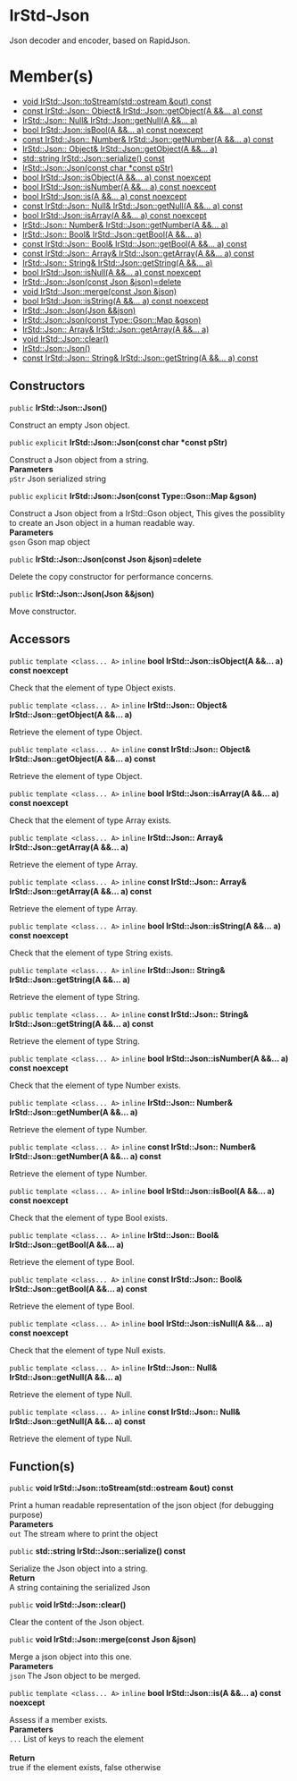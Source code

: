 # IrStd-Json
Json decoder and encoder, based on RapidJson. 
# Member(s)
- [void IrStd::Json::toStream(std::ostream &out) const](#group__IrStd-Json_1ga229815547ccee142b77b01d6abdc745d)
- [const IrStd::Json:: Object& IrStd::Json::getObject(A &&... a) const](#group__IrStd-Json_1ga62a2f4f8ad5f2b0722064978f91583f4)
- [IrStd::Json:: Null& IrStd::Json::getNull(A &&... a)](#group__IrStd-Json_1ga3f12f4c0e3b702ce0b63f81c511d0fed)
- [bool IrStd::Json::isBool(A &&... a) const noexcept](#group__IrStd-Json_1ga91aaa8cbfb3e52851719ddba5701c5f4)
- [const IrStd::Json:: Number& IrStd::Json::getNumber(A &&... a) const](#group__IrStd-Json_1ga28cfc980fd53a4101afaf8bba6cf363a)
- [IrStd::Json:: Object& IrStd::Json::getObject(A &&... a)](#group__IrStd-Json_1ga25ce90ebf060e38eea7bf14e0da2bb20)
- [std::string IrStd::Json::serialize() const](#group__IrStd-Json_1ga475f834b35e64f43f05cdd7ac365a9a0)
- [IrStd::Json::Json(const char *const pStr)](#group__IrStd-Json_1ga28fd7d91af8009ffb6dd8d824cc9955c)
- [bool IrStd::Json::isObject(A &&... a) const noexcept](#group__IrStd-Json_1ga90d8d58ef9c650fa3e0e7ba925c0812a)
- [bool IrStd::Json::isNumber(A &&... a) const noexcept](#group__IrStd-Json_1ga6c78e7d7a352fd6ba1f1bef19afa6276)
- [bool IrStd::Json::is(A &&... a) const noexcept](#group__IrStd-Json_1ga49a4d102d001cff62fa7554fee09ad52)
- [const IrStd::Json:: Null& IrStd::Json::getNull(A &&... a) const](#group__IrStd-Json_1ga1af587bc16351a66be1e0f74aa964664)
- [bool IrStd::Json::isArray(A &&... a) const noexcept](#group__IrStd-Json_1ga515e07e00845a46a46e6092d4577c5ce)
- [IrStd::Json:: Number& IrStd::Json::getNumber(A &&... a)](#group__IrStd-Json_1ga484f41822c138a705a10dbd87b0a5721)
- [IrStd::Json:: Bool& IrStd::Json::getBool(A &&... a)](#group__IrStd-Json_1ga94f8bd6b6b346ecb0d8ebcb64f0caa1c)
- [const IrStd::Json:: Bool& IrStd::Json::getBool(A &&... a) const](#group__IrStd-Json_1ga17ff60b8eca9557e80989178fb5395c2)
- [const IrStd::Json:: Array& IrStd::Json::getArray(A &&... a) const](#group__IrStd-Json_1ga82b9b90a122fb1024a5067be4fd61a6c)
- [IrStd::Json:: String& IrStd::Json::getString(A &&... a)](#group__IrStd-Json_1gab6f525ad84968f992d5f2593c566feb4)
- [bool IrStd::Json::isNull(A &&... a) const noexcept](#group__IrStd-Json_1gafd45556462b6e957cb89ab60a70b4182)
- [IrStd::Json::Json(const Json &json)=delete](#group__IrStd-Json_1ga39b5bc456eebd982382ac8cdcd3f7fc0)
- [void IrStd::Json::merge(const Json &json)](#group__IrStd-Json_1gace5e463e5ded8399fc0da0c347716889)
- [bool IrStd::Json::isString(A &&... a) const noexcept](#group__IrStd-Json_1gab00bd32416773a2ed3a66890f80de505)
- [IrStd::Json::Json(Json &&json)](#group__IrStd-Json_1ga4a4332cc11660cc1fff546e10836b6bb)
- [IrStd::Json::Json(const Type::Gson::Map &gson)](#group__IrStd-Json_1ga7b31b93b7dc5703eceaf4610b35ffc7d)
- [IrStd::Json:: Array& IrStd::Json::getArray(A &&... a)](#group__IrStd-Json_1ga57aafdac35d6f1fc66c934986ff8d29c)
- [void IrStd::Json::clear()](#group__IrStd-Json_1ga24b378ae4a99c15b9af9babf7f0bdd66)
- [IrStd::Json::Json()](#group__IrStd-Json_1gae15f2d43b27546531e9f30b91d05be03)
- [const IrStd::Json:: String& IrStd::Json::getString(A &&... a) const](#group__IrStd-Json_1ga6bbc8a14c8a0dee1114f956e98387268)
## Constructors


<a name='group__IrStd-Json_1gae15f2d43b27546531e9f30b91d05be03'></a> `public` **IrStd::Json::Json()**

Construct an empty Json object. 




<a name='group__IrStd-Json_1ga28fd7d91af8009ffb6dd8d824cc9955c'></a> `public` `explicit` **IrStd::Json::Json(const char \*const pStr)**

Construct a Json object from a string. 
<br/>**Parameters**
<br/>`pStr` Json serialized string 
<br/>




<a name='group__IrStd-Json_1ga7b31b93b7dc5703eceaf4610b35ffc7d'></a> `public` `explicit` **IrStd::Json::Json(const Type::Gson::Map &gson)**

Construct a Json object from a IrStd::Gson object, This gives the possiblity to create an Json object in a human readable way. 
<br/>**Parameters**
<br/>`gson` Gson map object 
<br/>




<a name='group__IrStd-Json_1ga39b5bc456eebd982382ac8cdcd3f7fc0'></a> `public` **IrStd::Json::Json(const Json &json)=delete**

Delete the copy constructor for performance concerns. 




<a name='group__IrStd-Json_1ga4a4332cc11660cc1fff546e10836b6bb'></a> `public` **IrStd::Json::Json(Json &&json)**

Move constructor. 


## Accessors


<a name='group__IrStd-Json_1ga90d8d58ef9c650fa3e0e7ba925c0812a'></a> `public` `template <class... A>` `inline` **bool IrStd::Json::isObject(A &&... a) const noexcept**

Check that the element of type Object exists. 




<a name='group__IrStd-Json_1ga25ce90ebf060e38eea7bf14e0da2bb20'></a> `public` `template <class... A>` `inline` **IrStd::Json:: Object& IrStd::Json::getObject(A &&... a)**

Retrieve the element of type Object. 




<a name='group__IrStd-Json_1ga62a2f4f8ad5f2b0722064978f91583f4'></a> `public` `template <class... A>` `inline` **const IrStd::Json:: Object& IrStd::Json::getObject(A &&... a) const**

Retrieve the element of type Object. 




<a name='group__IrStd-Json_1ga515e07e00845a46a46e6092d4577c5ce'></a> `public` `template <class... A>` `inline` **bool IrStd::Json::isArray(A &&... a) const noexcept**

Check that the element of type Array exists. 




<a name='group__IrStd-Json_1ga57aafdac35d6f1fc66c934986ff8d29c'></a> `public` `template <class... A>` `inline` **IrStd::Json:: Array& IrStd::Json::getArray(A &&... a)**

Retrieve the element of type Array. 




<a name='group__IrStd-Json_1ga82b9b90a122fb1024a5067be4fd61a6c'></a> `public` `template <class... A>` `inline` **const IrStd::Json:: Array& IrStd::Json::getArray(A &&... a) const**

Retrieve the element of type Array. 




<a name='group__IrStd-Json_1gab00bd32416773a2ed3a66890f80de505'></a> `public` `template <class... A>` `inline` **bool IrStd::Json::isString(A &&... a) const noexcept**

Check that the element of type String exists. 




<a name='group__IrStd-Json_1gab6f525ad84968f992d5f2593c566feb4'></a> `public` `template <class... A>` `inline` **IrStd::Json:: String& IrStd::Json::getString(A &&... a)**

Retrieve the element of type String. 




<a name='group__IrStd-Json_1ga6bbc8a14c8a0dee1114f956e98387268'></a> `public` `template <class... A>` `inline` **const IrStd::Json:: String& IrStd::Json::getString(A &&... a) const**

Retrieve the element of type String. 




<a name='group__IrStd-Json_1ga6c78e7d7a352fd6ba1f1bef19afa6276'></a> `public` `template <class... A>` `inline` **bool IrStd::Json::isNumber(A &&... a) const noexcept**

Check that the element of type Number exists. 




<a name='group__IrStd-Json_1ga484f41822c138a705a10dbd87b0a5721'></a> `public` `template <class... A>` `inline` **IrStd::Json:: Number& IrStd::Json::getNumber(A &&... a)**

Retrieve the element of type Number. 




<a name='group__IrStd-Json_1ga28cfc980fd53a4101afaf8bba6cf363a'></a> `public` `template <class... A>` `inline` **const IrStd::Json:: Number& IrStd::Json::getNumber(A &&... a) const**

Retrieve the element of type Number. 




<a name='group__IrStd-Json_1ga91aaa8cbfb3e52851719ddba5701c5f4'></a> `public` `template <class... A>` `inline` **bool IrStd::Json::isBool(A &&... a) const noexcept**

Check that the element of type Bool exists. 




<a name='group__IrStd-Json_1ga94f8bd6b6b346ecb0d8ebcb64f0caa1c'></a> `public` `template <class... A>` `inline` **IrStd::Json:: Bool& IrStd::Json::getBool(A &&... a)**

Retrieve the element of type Bool. 




<a name='group__IrStd-Json_1ga17ff60b8eca9557e80989178fb5395c2'></a> `public` `template <class... A>` `inline` **const IrStd::Json:: Bool& IrStd::Json::getBool(A &&... a) const**

Retrieve the element of type Bool. 




<a name='group__IrStd-Json_1gafd45556462b6e957cb89ab60a70b4182'></a> `public` `template <class... A>` `inline` **bool IrStd::Json::isNull(A &&... a) const noexcept**

Check that the element of type Null exists. 




<a name='group__IrStd-Json_1ga3f12f4c0e3b702ce0b63f81c511d0fed'></a> `public` `template <class... A>` `inline` **IrStd::Json:: Null& IrStd::Json::getNull(A &&... a)**

Retrieve the element of type Null. 




<a name='group__IrStd-Json_1ga1af587bc16351a66be1e0f74aa964664'></a> `public` `template <class... A>` `inline` **const IrStd::Json:: Null& IrStd::Json::getNull(A &&... a) const**

Retrieve the element of type Null. 


## Function(s)


<a name='group__IrStd-Json_1ga229815547ccee142b77b01d6abdc745d'></a> `public` **void IrStd::Json::toStream(std::ostream &out) const**

Print a human readable representation of the json object (for debugging purpose) 
<br/>**Parameters**
<br/>`out` The stream where to print the object 
<br/>




<a name='group__IrStd-Json_1ga475f834b35e64f43f05cdd7ac365a9a0'></a> `public` **std::string IrStd::Json::serialize() const**

Serialize the Json object into a string. 
<br/>**Return**
<br/>A string containing the serialized Json 




<a name='group__IrStd-Json_1ga24b378ae4a99c15b9af9babf7f0bdd66'></a> `public` **void IrStd::Json::clear()**

Clear the content of the Json object. 




<a name='group__IrStd-Json_1gace5e463e5ded8399fc0da0c347716889'></a> `public` **void IrStd::Json::merge(const Json &json)**

Merge a json object into this one. 
<br/>**Parameters**
<br/>`json` The Json object to be merged. 
<br/>




<a name='group__IrStd-Json_1ga49a4d102d001cff62fa7554fee09ad52'></a> `public` `template <class... A>` `inline` **bool IrStd::Json::is(A &&... a) const noexcept**

Assess if a member exists. 
<br/>**Parameters**
<br/>`...` List of keys to reach the element
<br/>
<br/>**Return**
<br/>true if the element exists, false otherwise 


